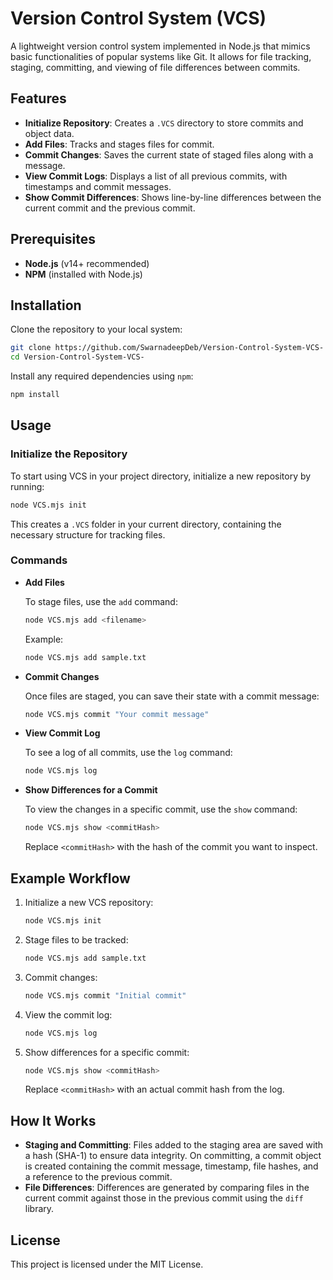 
# Version Control System (VCS)

A lightweight version control system implemented in Node.js that mimics basic functionalities of popular systems like Git. It allows for file tracking, staging, committing, and viewing of file differences between commits.

## Features

- **Initialize Repository**: Creates a `.VCS` directory to store commits and object data.
- **Add Files**: Tracks and stages files for commit.
- **Commit Changes**: Saves the current state of staged files along with a message.
- **View Commit Logs**: Displays a list of all previous commits, with timestamps and commit messages.
- **Show Commit Differences**: Shows line-by-line differences between the current commit and the previous commit.

## Prerequisites

- **Node.js** (v14+ recommended)
- **NPM** (installed with Node.js)

## Installation

Clone the repository to your local system:

```bash
git clone https://github.com/SwarnadeepDeb/Version-Control-System-VCS-
cd Version-Control-System-VCS-
```

Install any required dependencies using `npm`:

```bash
npm install
```

## Usage

### Initialize the Repository

To start using VCS in your project directory, initialize a new repository by running:

```bash
node VCS.mjs init
```

This creates a `.VCS` folder in your current directory, containing the necessary structure for tracking files.

### Commands

- **Add Files**

  To stage files, use the `add` command:

  ```bash
  node VCS.mjs add <filename>
  ```

  Example:
  ```bash
  node VCS.mjs add sample.txt
  ```

- **Commit Changes**

  Once files are staged, you can save their state with a commit message:

  ```bash
  node VCS.mjs commit "Your commit message"
  ```

- **View Commit Log**

  To see a log of all commits, use the `log` command:

  ```bash
  node VCS.mjs log
  ```

- **Show Differences for a Commit**

  To view the changes in a specific commit, use the `show` command:

  ```bash
  node VCS.mjs show <commitHash>
  ```

  Replace `<commitHash>` with the hash of the commit you want to inspect.

## Example Workflow

1. Initialize a new VCS repository:

   ```bash
   node VCS.mjs init
   ```

2. Stage files to be tracked:

   ```bash
   node VCS.mjs add sample.txt
   ```

3. Commit changes:

   ```bash
   node VCS.mjs commit "Initial commit"
   ```

4. View the commit log:

   ```bash
   node VCS.mjs log
   ```

5. Show differences for a specific commit:

   ```bash
   node VCS.mjs show <commitHash>
   ```

   Replace `<commitHash>` with an actual commit hash from the log.

## How It Works

- **Staging and Committing**: Files added to the staging area are saved with a hash (SHA-1) to ensure data integrity. On committing, a commit object is created containing the commit message, timestamp, file hashes, and a reference to the previous commit.
- **File Differences**: Differences are generated by comparing files in the current commit against those in the previous commit using the `diff` library.

## License

This project is licensed under the MIT License.
